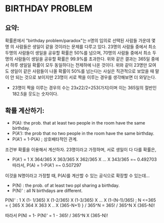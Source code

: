 # BIRTHDAY PROBLEM

## 요약:

 확률론에서 "birthday problem/paradox"는 n명의 임의로 선택된 사람들 가운데 몇 명
의 사람들은 생일이 같을 것이라는 문제를 다루고 있다.
 23명의 사람들 중에서 최소 두명의 사람들이 생일을 공유할 확률은 50%를 넘으며, 70명의 사람들 중에서 최소 두 명의 사람들이 생일을 공유할 확률은
99.9%를 초과한다.
 위와 같은 결과는 365일 중에서 하루 생일일 확률이 모두 동일하다는 전제하에 나온 것이다.
 위와 같이 23명만 모여도 생일이 같은 사람들이 나올 확률이 50%를 넘는다는 사실은 직관적으로 보았을 때 말이 안 되는 것으로 보이지만 23명이 서로 짝을 이루는 경우를
 생각해보면 더 와닿는다.
 - 23명이 짝을 이루는 경우의 수는 23x22/2=253(가지)이며 이는 365일의 절반인182.5을 웃도는 숫자이다.

## 확률 계산하기:
 - P(A): the prob. that at least two people in the room have the same birthday.
 - P(A'): the prob that no two people in the room have the same birthday.
 - P(A') = 1-P(A) ; 상호배타적인 관계.

조건부 확률을 이용해서 계산하자.
 23명이라고 가정하며, 서로 생일이 다 다를 확률은,

- P(A') = 1 X 364/365 X 363/365 X 362/365 X ... X 343/365  =~ 0.492703
 따라서, P(A) = 1-P(A') =~ 0.507297

 이것을 N명이라고 가정할 때, P(A)를 계산할 수 있는 공식으로 확장할 수 있는데...
- P(N) : the prob. of at least two ppl  sharing a birthday.
- P(N)' : all N birthdays are different.

 P(N)' : 1 X (1- 1/365) X (1-2/365) X (1-3/365) X ... X (1-(N-1)/365) ; N <=365
 = { 365 X 364 X 363 X .. X (365-N+1) } / 365^N = 365! / 365^N X (365-N)!

 따라서 P(N) = 1- P(N)' = 1 - 365! / 365^N X (365-N)!
